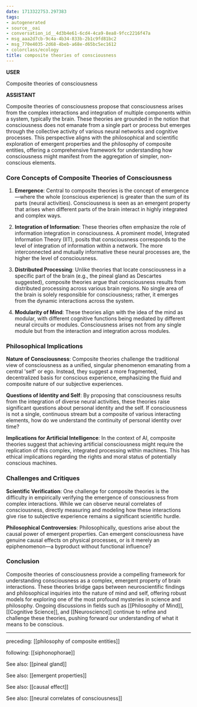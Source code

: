 ```yaml
---
date: 1713322753.297383
tags:
- autogenerated
- source__oai
- conversation_id__4d3b4e61-6cd4-4ca9-8ea8-9fcc2216f47a
- msg_aaa2d7cb-9c4a-4b34-833b-2b1c9fd81bc2
- msg_770e4035-2d68-4beb-a68e-d65bc5ec1612
- colorclass/ecology
title: composite theories of consciousness
---
```


**USER**

Composite theories of consciousness


**ASSISTANT**

Composite theories of consciousness propose that consciousness arises from the complex interactions and integration of multiple components within a system, typically the brain. These theories are grounded in the notion that consciousness does not emanate from a single part or process but emerges through the collective activity of various neural networks and cognitive processes. This perspective aligns with the philosophical and scientific exploration of emergent properties and the philosophy of composite entities, offering a comprehensive framework for understanding how consciousness might manifest from the aggregation of simpler, non-conscious elements.

### Core Concepts of Composite Theories of Consciousness

1. **Emergence**: Central to composite theories is the concept of emergence—where the whole (conscious experience) is greater than the sum of its parts (neural activities). Consciousness is seen as an emergent property that arises when different parts of the brain interact in highly integrated and complex ways.

2. **Integration of Information**: These theories often emphasize the role of information integration in consciousness. A prominent model, Integrated Information Theory (IIT), posits that consciousness corresponds to the level of integration of information within a network. The more interconnected and mutually informative these neural processes are, the higher the level of consciousness.

3. **Distributed Processing**: Unlike theories that locate consciousness in a specific part of the brain (e.g., the pineal gland as Descartes suggested), composite theories argue that consciousness results from distributed processing across various brain regions. No single area of the brain is solely responsible for consciousness; rather, it emerges from the dynamic interactions across the system.

4. **Modularity of Mind**: These theories align with the idea of the mind as modular, with different cognitive functions being mediated by different neural circuits or modules. Consciousness arises not from any single module but from the interaction and integration across modules.

### Philosophical Implications

**Nature of Consciousness**: Composite theories challenge the traditional view of consciousness as a unified, singular phenomenon emanating from a central 'self' or ego. Instead, they suggest a more fragmented, decentralized basis for conscious experience, emphasizing the fluid and composite nature of our subjective experiences.

**Questions of Identity and Self**: By proposing that consciousness results from the integration of diverse neural activities, these theories raise significant questions about personal identity and the self. If consciousness is not a single, continuous stream but a composite of various interacting elements, how do we understand the continuity of personal identity over time?

**Implications for Artificial Intelligence**: In the context of AI, composite theories suggest that achieving artificial consciousness might require the replication of this complex, integrated processing within machines. This has ethical implications regarding the rights and moral status of potentially conscious machines.

### Challenges and Critiques

**Scientific Verification**: One challenge for composite theories is the difficulty in empirically verifying the emergence of consciousness from complex interactions. While we can observe neural correlates of consciousness, directly measuring and modeling how these interactions give rise to subjective experience remains a significant scientific hurdle.

**Philosophical Controversies**: Philosophically, questions arise about the causal power of emergent properties. Can emergent consciousness have genuine causal effects on physical processes, or is it merely an epiphenomenon—a byproduct without functional influence?

### Conclusion

Composite theories of consciousness provide a compelling framework for understanding consciousness as a complex, emergent property of brain interactions. These theories bridge gaps between neuroscientific findings and philosophical inquiries into the nature of mind and self, offering robust models for exploring one of the most profound mysteries in science and philosophy. Ongoing discussions in fields such as [[Philosophy of Mind]], [[Cognitive Science]], and [[Neuroscience]] continue to refine and challenge these theories, pushing forward our understanding of what it means to be conscious.


---

preceding: [[philosophy of composite entities]]  


following: [[siphonophorae]]

See also: [[pineal gland]]


See also: [[emergent properties]]


See also: [[causal effect]]


See also: [[neural correlates of consciousness]]